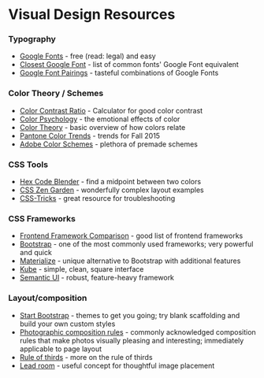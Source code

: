 # Visual Design Resources

### Typography
- [Google Fonts](https://www.google.com/fonts) - free (read: legal) and easy
- [Closest Google Font](http://joelcrawfordsmith.com/closest-font/) - list of common fonts' Google Font equivalent
- [Google Font Pairings](http://fontpair.co/) - tasteful combinations of Google Fonts

### Color Theory / Schemes
- [Color Contrast Ratio](http://leaverou.github.io/contrast-ratio) - Calculator for good color contrast
- [Color Psychology](http://www.arttherapyblog.com/online/color-psychology-psychologica-effects-of-colors/) - the emotional effects of color
- [Color Theory](https://cs.nyu.edu/courses/fall02/V22.0380-001/color_theory.htm) - basic overview of how colors relate
- [Pantone Color Trends](http://www.pantone.com/pages/fcr/?season=fall&year=2015&pid=11) - trends for Fall 2015
- [Adobe Color Schemes](https://color.adobe.com/explore/newest/) - plethora of premade schemes

### CSS Tools
- [Hex Code Blender](http://meyerweb.com/eric/tools/color-blend/#:::hex) - find a midpoint between two colors
- [CSS Zen Garden](http://www.csszengarden.com/) - wonderfully complex layout examples
- [CSS-Tricks](https://css-tricks.com/) - great resource for troubleshooting

### CSS Frameworks
- [Frontend Framework Comparison](http://usablica.github.io/front-end-frameworks/compare.html) - good list of frontend frameworks
- [Bootstrap](http://getbootstrap.com/) - one of the most commonly used frameworks; very powerful and quick
- [Materialize](http://materializecss.com/) - unique alternative to Bootstrap with additional features
- [Kube](http://imperavi.com/kube/) - simple, clean, square interface
- [Semantic UI](http://www.semantic-ui.com/) - robust, feature-heavy framework

### Layout/composition
- [Start Bootstrap](http://startbootstrap.com/) - themes to get you going; try blank scaffolding and build your own custom styles
- [Photographic composition rules](http://digital-photography-school.com/four-rules-of-photographic-composition/) - commonly acknowledged composition rules that make photos visually pleasing and interesting; immediately applicable to page layout
- [Rule of thirds](https://en.wikipedia.org/wiki/Rule_of_thirds) - more on the rule of thirds
- [Lead room](https://en.wikipedia.org/wiki/Lead_room) - useful concept for thoughtful image placement
